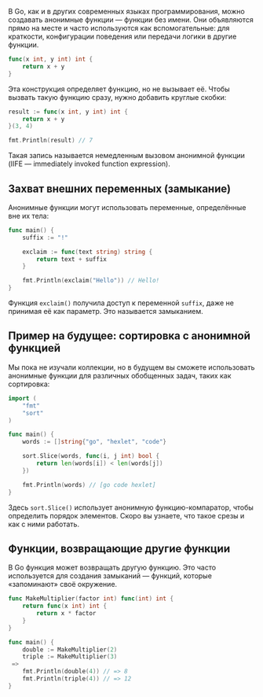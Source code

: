 В Go, как и в других современных языках программирования, можно создавать анонимные функции — функции без имени. Они объявляются прямо на месте и часто используются как вспомогательные: для краткости, конфигурации поведения или передачи логики в другие функции.

```go
func(x int, y int) int {
	return x + y
}
```

Эта конструкция определяет функцию, но не вызывает её. Чтобы вызвать такую функцию сразу, нужно добавить круглые скобки:

```go
result := func(x int, y int) int {
	return x + y
}(3, 4)

fmt.Println(result) // 7
```

Такая запись называется немедленным вызовом анонимной функции (IIFE — immediately invoked function expression).

## Захват внешних переменных (замыкание)

Анонимные функции могут использовать переменные, определённые вне их тела:

```go
func main() {
	suffix := "!"

	exclaim := func(text string) string {
		return text + suffix
	}

	fmt.Println(exclaim("Hello")) // Hello!
}
```

Функция `exclaim()` получила доступ к переменной `suffix`, даже не принимая её как параметр. Это называется замыканием.

## Пример на будущее: сортировка с анонимной функцией

Мы пока не изучали коллекции, но в будущем вы сможете использовать анонимные функции для различных обобщенных задач, таких как сортировка:

```go
import (
	"fmt"
	"sort"
)

func main() {
	words := []string{"go", "hexlet", "code"}

	sort.Slice(words, func(i, j int) bool {
		return len(words[i]) < len(words[j])
	})

	fmt.Println(words) // [go code hexlet]
}
```

Здесь `sort.Slice()` использует анонимную функцию-компаратор, чтобы определить порядок элементов. Скоро вы узнаете, что такое срезы и как с ними работать.

## Функции, возвращающие другие функции

В Go функция может возвращать другую функцию. Это часто используется для создания замыканий — функций, которые «запоминают» своё окружение.

```go
func MakeMultiplier(factor int) func(int) int {
	return func(x int) int {
		return x * factor
	}
}

func main() {
	double := MakeMultiplier(2)
	triple := MakeMultiplier(3)
 =>
	fmt.Println(double(4)) // => 8
	fmt.Println(triple(4)) // => 12
}
```

